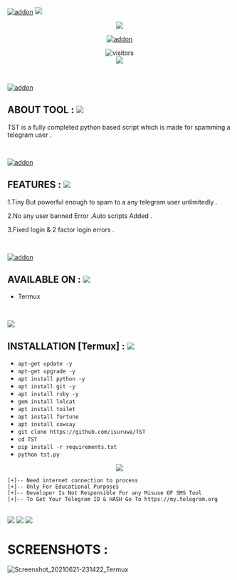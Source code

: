<a href="https://github.com/isuruwa"><img title="addon" src="https://img.shields.io/badge/isuruwa-TST-brightgreen?style=for-the-badge&logo=appveyor"></a>
<img src="https://img.icons8.com/clouds/100/000000/sent.png"/>
<br>
<p align="center">
<img src="https://img.icons8.com/nolan/256/telegram-app.png"/>
<p align="center">
<a href="https://t.me/technolk"><img title="addon" src="https://img.shields.io/badge/isuruwa-TELEGRAM-blueviolet?style=for-the-badge&logo=appveyor"></a>
<br>
<p align="center">
<img align="center" alt="visitors" src="https://visitor-badge.glitch.me/badge?page_id=isuruwatst" />
<br>
<a href="https://hits.seeyoufarm.com"><img src="https://hits.seeyoufarm.com/api/count/incr/badge.svg?url=https%3A%2F%2Fgithub.com%2Fisuruwa&count_bg=%2379C83D&title_bg=%23555555&icon=&icon_color=%23E7E7E7&title=hits&edge_flat=false"/></a>
</p>
<br>


<p>
  
<a href="https://github.com/isuruwa"><img title="addon" src="https://img.shields.io/badge/isuruwa-ABOUT%20TOOL-blueviolet?style=for-the-badge&logo=appveyor"></a>
  
  
## ABOUT TOOL : <img src="https://img.icons8.com/color/48/000000/sent--v2.png"/>
  
TST is a fully completed python based script which is made for spamming a telegram user .
  
</p>

<br>


<a href="https://github.com/isuruwa"><img title="addon" src="https://img.shields.io/badge/isuruwa-Features-ff69b4?style=for-the-badge&logo=appveyor"></a>
  


## FEATURES : <img src="https://img.icons8.com/color/48/000000/sent--v2.png"/>
  
1.Tiny But powerful enough to spam to  a any telegram user  unlimitedly .
  
2.No any user banned Error .Auto scripts Added . 
  
3.Fixed login & 2 factor login errors . 

</p>

<br>

<p>
  
<a href="https://github.com/isuruwa"><img title="addon" src="https://img.shields.io/badge/isuruwa-Available-brightgreen?style=for-the-badge&logo=appveyor"></a>

## AVAILABLE ON : <img src="https://img.icons8.com/color/48/000000/sent--v2.png"/>

* Termux
  
</p>

<br>

<p>
  
  
 <img src="https://img.icons8.com/bubbles/100/000000/man-window-paper-plane.png"/>
  
## INSTALLATION [Termux] : <img src="https://img.icons8.com/color/48/000000/sent--v2.png"/>

* `apt-get update -y`
* `apt-get upgrade -y`
* `apt install python -y`
* `apt install git -y`
* `apt install ruby -y`
* `gem install lolcat`
* `apt install toilet`
* `apt install fortune`
* `apt install cowsay`
* `git clone https://github.com/isuruwa/TST`
* `cd TST`
* `pip install -r requirements.txt`
* `python tst.py`
  
 <p align="center">
<img src="https://img.icons8.com/cute-clipart/150/000000/anonymous-mask.png"/>
  
  
```
[+]-- Need internet connection to process
[+]-- Only For Educational Purposes
[+]-- Developer Is Not Responsible For any Misuse OF SMS Tool
[+]-- To Get Your Telegram ID & HASH Go To https://my.telegram.org
```
   
 <br>

<img src="https://img.shields.io/badge/isuruwa-Thank%20You-brightgreen?style=social&logo=appveyor"/>

<img src="https://img.shields.io/badge/isuruwa-STAY%20SAFE-brightgreen?style=flat-square&logo=appveyor"/>

<img src="https://img.shields.io/badge/isuruwa-EXPECT%20US-red?style=for-the-badge&logo=appveyor"/>

   
# SCREENSHOTS :
   
![Screenshot_20210621-231422_Termux](https://user-images.githubusercontent.com/72663288/122806593-23cfd200-d2e8-11eb-838e-5e940df248b1.jpg)


